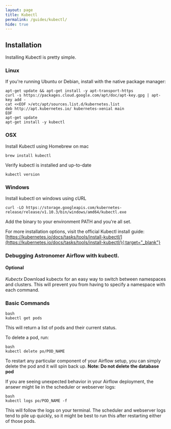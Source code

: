```yaml
---
layout: page
title: Kubectl
permalink: /guides/kubectl/
hide: true
---
```



## Installation

Installing Kubectl is pretty simple.

### Linux
If you're running Ubuntu or Debian, install with the native package manager:

```
apt-get update && apt-get install -y apt-transport-https
curl -s https://packages.cloud.google.com/apt/doc/apt-key.gpg | apt-key add -
cat <<EOF >/etc/apt/sources.list.d/kubernetes.list
deb http://apt.kubernetes.io/ kubernetes-xenial main
EOF
apt-get update
apt-get install -y kubectl
```
### OSX
Install Kubectl using Homebrew on mac

```
brew install kubectl
```

Verify kubectl is installed and up-to-date

```
kubectl version
```

### Windows
Install kubectl on windows using cURL

```
curl -LO https://storage.googleapis.com/kubernetes-release/release/v1.10.3/bin/windows/amd64/kubectl.exe
```
Add the binary to your environment PATH and you're all set.

For more installation options, visit the official Kubectl install guide:[https://kubernetes.io/docs/tasks/tools/install-kubectl/](https://kubernetes.io/docs/tasks/tools/install-kubectl/){:target="_blank"}

### Debugging Astronomer Airflow with kubectl.


#### Optional
_Kubectx_
Download kubectx for an easy way to switch between namespaces and clusters. This will prevent you from having to specify a namespace with each command.

### Basic Commands

```
bash
kubectl get pods
```
This will return a list of pods and their current status.


To delete a pod, run:

```
bash
kubectl delete po/POD_NAME 
```
To restart any particular component of your Airflow setup, you can simply delete the pod and it will spin back up.
**Note: Do not delete the database pod**

If you are seeing unexpected behavior in your Airflow deployment, the ansewr might lie in the scheduler or webserver logs:
```
bash
kubectl logs po/POD_NAME -f
```
This will follow the logs on your terminal. The scheduler and webserver logs tend to pile up quickly, so it might be best to run this after restarting either of those pods.
